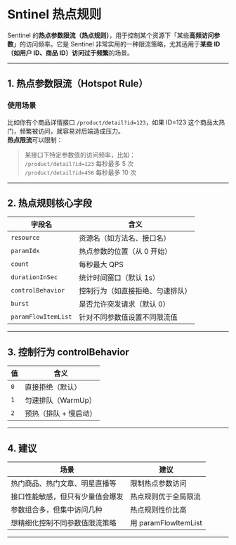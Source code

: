 # Sntinel 热点规则

Sentinel 的**热点参数限流（热点规则）**，用于控制某个资源下「某些**高频访问参数**」的访问频率。它是 Sentinel 非常实用的一种限流策略，尤其适用于**某些 ID（如用户 ID、商品 ID）访问过于频繁**的场景。

---

## 1. 热点参数限流（Hotspot Rule）

### 使用场景

比如你有个商品详情接口 `/product/detail?id=123`，如果 ID=123 这个商品太热门，频繁被访问，就容易对后端造成压力。  
**热点限流**可以限制：
> 某接口下特定参数值的访问频率，比如：  
> `/product/detail?id=123` 每秒最多 5 次  
> `/product/detail?id=456` 每秒最多 10 次

---

## 2. 热点规则核心字段

| 字段名 | 含义 |
|--------|------|
| `resource` | 资源名（如方法名、接口名） |
| `paramIdx` | 热点参数的位置（从 0 开始） |
| `count` | 每秒最大 QPS |
| `durationInSec` | 统计时间窗口（默认 1s） |
| `controlBehavior` | 控制行为（如直接拒绝、匀速排队） |
| `burst` | 是否允许突发请求（默认 0） |
| `paramFlowItemList` | 针对不同参数值设置不同限流值 |

---


## 3. 控制行为 controlBehavior

| 值 | 含义 |
|----|------|
| `0` | 直接拒绝（默认） |
| `1` | 匀速排队（WarmUp）|
| `2` | 预热（排队 + 慢启动）|

---


## 4. 建议

| 场景 | 建议 |
|------|------|
| 热门商品、热门文章、明星直播等 | 限制热点参数访问 |
| 接口性能敏感，但只有少量值会爆发 | 热点规则优于全局限流 |
| 参数组合多，但集中访问几种 | 热点规则性价比高 |
| 想精细化控制不同参数值限流策略 | 用 paramFlowItemList |

---
